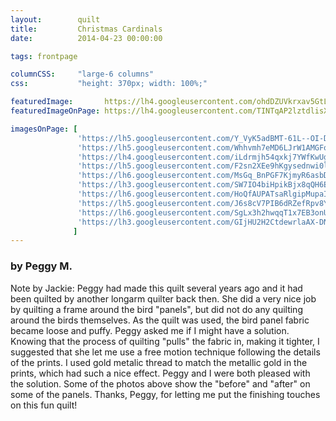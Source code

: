 ```yaml
---
layout:        quilt
title:         Christmas Cardinals
date:          2014-04-23 00:00:00

tags: frontpage

columnCSS:     "large-6 columns"
css:           "height: 370px; width: 100%;"

featuredImage:       https://lh4.googleusercontent.com/ohdDZUVkrxav5GtL8qxPAeb_ugh-ZBGlCh4ZerDvA-k=w470
featuredImageOnPage: https://lh4.googleusercontent.com/TINTqAP2lztdlisXyIkvApcAP7s6nk0-qVxiZLzeMQA=w1000

imagesOnPage: [
               'https://lh5.googleusercontent.com/Y_VyK5adBMT-61L--OI-D4DZ5iz9uFb1InU0-6np1yY=w303',
               'https://lh5.googleusercontent.com/Whhvmh7eMD6LJrW1AMGFo3ixQ-XIJl7bOET24e6rJ18=w303',
               'https://lh4.googleusercontent.com/iLdrmjh54qxkj7YWfKwUgVBCZwIk2yfXigwBVvEIyBI=w303',
               'https://lh5.googleusercontent.com/F2sn2XEe9hKgysednwi0lsG8Kc7hCzvMriVSU244BLM=w303',
               'https://lh6.googleusercontent.com/MsGq_BnPGF7KjmyR6asbDk463HcQRszWwZRgz_JODwo=w303',
               'https://lh3.googleusercontent.com/SW7IO4biHpikBjx8qQH6EUY_-8ecXxvxSQoZYtQqUXs=w303',
               'https://lh6.googleusercontent.com/HoQfAUPATsaRlgipMupaI9e_043iAn128mOMX5ec07w=w303',
               'https://lh5.googleusercontent.com/J6s8cV7PIB6dRZefRpv8Y6DiDuW2ATye_geWP4O8SKA=w303',
               'https://lh6.googleusercontent.com/SgLx3h2hwqqT1x7EB3onU8ov_Epb_7TIx6RGrUccCAk=w303',
               'https://lh3.googleusercontent.com/GIjHU2H2CtdewrlaAX-DNOEJmDQkwycS4Pf5CnepnrU=w303'
              ]
---
```


### by Peggy M.

Note by Jackie:  Peggy had made this quilt several years ago and it had been quilted by another longarm quilter back then.  She did a very nice job by quilting a frame around the bird "panels", but did not do any quilting around the birds themselves.  As the quilt was used, the bird panel fabric became loose and puffy.  Peggy asked me if I might have a solution.  Knowing that the process of quilting "pulls" the fabric in, making it tighter, I suggested that she let me use a free motion technique following the details of the prints.  I used gold metalic thread to match the metallic gold in the prints, which had such a nice effect.  Peggy and I were both pleased with the solution.  Some of the photos above show the "before" and "after" on some of the panels.  Thanks, Peggy, for letting me put the finishing touches on this fun quilt!
